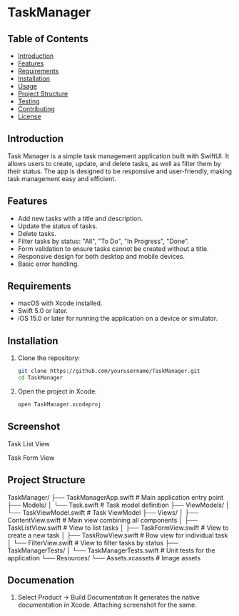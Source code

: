 # TaskManager

## Table of Contents

- [Introduction](#introduction)
- [Features](#features)
- [Requirements](#requirements)
- [Installation](#installation)
- [Usage](#usage)
- [Project Structure](#project-structure)
- [Testing](#testing)
- [Contributing](#contributing)
- [License](#license)

## Introduction

Task Manager is a simple task management application built with SwiftUI. It allows users to create, update, and delete tasks, as well as filter them by their status. The app is designed to be responsive and user-friendly, making task management easy and efficient.

## Features

- Add new tasks with a title and description.
- Update the status of tasks.
- Delete tasks.
- Filter tasks by status: "All", "To Do", "In Progress", "Done".
- Form validation to ensure tasks cannot be created without a title.
- Responsive design for both desktop and mobile devices.
- Basic error handling.

## Requirements

- macOS with Xcode installed.
- Swift 5.0 or later.
- iOS 15.0 or later for running the application on a device or simulator.

## Installation

1. Clone the repository:
   ```sh
   git clone https://github.com/yourusername/TaskManager.git
   cd TaskManager
   ```
2. Open the project in Xcode:
    ```sh
    open TaskManager.xcodeproj
    ```
## Screenshot
Task List View

Task Form View

## Project Structure

TaskManager/
├── TaskManagerApp.swift      # Main application entry point
├── Models/
│   └── Task.swift            # Task model definition
├── ViewModels/
│   └── TaskViewModel.swift   # Task ViewModel
├── Views/
│   ├── ContentView.swift     # Main view combining all components
│   ├── TaskListView.swift    # View to list tasks
│   ├── TaskFormView.swift    # View to create a new task
│   ├── TaskRowView.swift     # Row view for individual task
│   └── FilterView.swift      # View to filter tasks by status
├── TaskManagerTests/
│   └── TaskManagerTests.swift # Unit tests for the application
└── Resources/
    └── Assets.xcassets       # Image assets

## Documenation

1. Select Product -> Build Documentation
It generates the native documentation in Xcode.
Attaching screenshot for the same.

